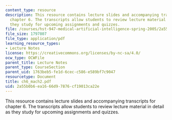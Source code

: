 ```yaml
---
content_type: resource
description: This resource contains lecture slides and accompanying transcripts for
  chapter 6. The transcripts allow students to review lecture material in detail as
  they study for upcoming assignments and quizzes.
file: /courses/hst-947-medical-artificial-intelligence-spring-2005/2a55b0b6ea1666d97876cf19013ca22e_ch6_mach2.pdf
file_size: 1797807
file_type: application/pdf
learning_resource_types:
- Lecture Notes
license: https://creativecommons.org/licenses/by-nc-sa/4.0/
ocw_type: OCWFile
parent_title: Lecture Notes
parent_type: CourseSection
parent_uid: 1763beb5-fe1d-6cec-c586-e589bf7c9047
resourcetype: Document
title: ch6_mach2.pdf
uid: 2a55b0b6-ea16-66d9-7876-cf19013ca22e
---
```

This resource contains lecture slides and accompanying transcripts for chapter 6. The transcripts allow students to review lecture material in detail as they study for upcoming assignments and quizzes.